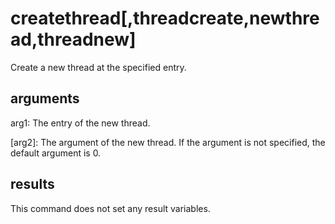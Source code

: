 # createthread[,threadcreate,newthread,threadnew]

Create a new thread at the specified entry.

## arguments

arg1:  The entry of the new thread.

[arg2]:  The argument of the new thread. If the argument is not specified, the default argument is 0.

## results

This command does not set any result variables.